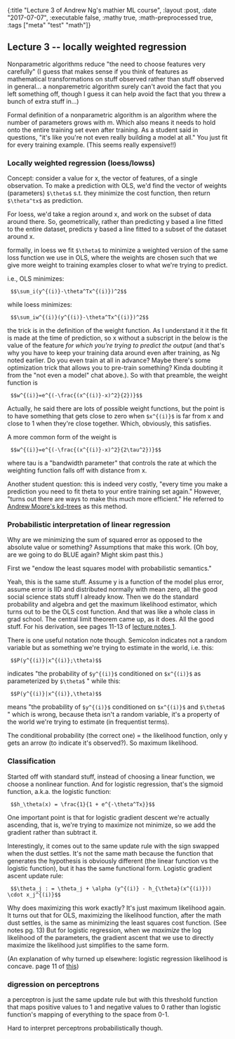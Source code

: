 {:title "Lecture 3 of Andrew Ng's mathier ML course", :layout :post, :date "2017-07-07", :executable false, :mathy true, :math-preprocessed true, :tags ["meta" "test" "math"]}
 
 
## Lecture 3 -- locally weighted regression

Nonparametric algorithms reduce "the need to choose features very carefully" (I guess that makes sense if you think of features as mathematical transformations on stuff observed rather than stuff observed in general... a nonparemetric algorithm surely can't avoid the fact that you left something off, though I guess it can help avoid the fact that you threw a bunch of extra stuff in...)

Formal definition of a nonparametric algorithm is an algorithm where the number of parameters grows with m.  Which also means it needs to hold onto the entire training set even after training. As a student said in questions, "it's like you're not even really building a model at all." You just fit for every training example. (This seems really expensive!!)

### Locally weighted regression (loess/lowss)


Concept: consider a value for x, the vector of features, of a single observation. To make a prediction with OLS, we'd find the vector of weights (parameters) `$\theta$` s.t. they minimize the cost function, then return `$\theta^tx$` as prediction.

For loess, we'd take a region around x, and work on the subset of data around there. So, geometrically, rather than predicting y based a line fitted to the entire dataset, predicts y based a line fitted to a subset of the dataset around x.

formally, in loess we fit `$\theta$` to minimize a weighted version of the same loss function we use in OLS, where the weights are chosen such that we give more weight to training examples closer to what we're trying to predict. 

i.e., OLS minimizes: 


```nohighlight 
 $$\sum_i(y^{(i)}-\theta^Tx^{(i)})^2$$ 
```


while loess minimizes:


```nohighlight 
 $$\sum_iw^{(i)}(y^{(i)}-\theta^Tx^{(i)})^2$$ 
```


the trick is in the definition of the weight function.  As I understand it it the fit is made at the time of prediction, so x without a subscript in the below is the value of the feature *for which you're trying to predict the output* (and that's why you have to keep your training data around even after training, as Ng noted earlier. Do you even train at all in advance? Maybe there's some optimization trick that allows you to pre-train something? Kinda doubting it from the "not even a model" chat above.).  So with that preamble, the weight function is 


```nohighlight 
 $$w^{(i)}=e^{(-\frac{(x^{(i)}-x)^2}{2})}$$ 
```


Actually, he said there are lots of possible weight functions, but the point is to have something that gets close to zero when `$x^{(i)}$` is far from x and close to 1 when they're close together.  Which, obviously, this satisfies.

A more common form of the weight is


```nohighlight 
 $$w^{(i)}=e^{(-\frac{(x^{(i)}-x)^2}{2\tau^2})}$$ 
```


where tau is a "bandwidth parameter" that controls the rate at which the weighting function falls off with distance from x.

Another student question: this is indeed very costly, "every time you make a prediction you need to fit theta to your entire training set again." However, "turns out there are ways to make this much more efficient." He referred to [Andrew Moore's kd-trees](http://www.ri.cmu.edu/pub_files/pub1/moore_andrew_1991_1/moore_andrew_1991_1.pdf) as this method.

### Probabilistic interpretation of linear regression

Why are we minimizing the sum of squared error as opposed to the absolute value or something? Assumptions that make this work. (Oh boy, are we going to do BLUE again?  Might skim past this.)

First we "endow the least squares model with probabilistic semantics."

Yeah, this is the same stuff.  Assume y is a function of the model plus error, assume error is IID and distributed normally with mean zero, all the good social science stats stuff I already know. Then we do the standard probability and algebra and get the maximum likelihood estimator, which turns out to be the OLS cost function.  And that was like a whole class in grad school. The central limit theorem came up, as it does. All the good stuff. For his derivation, see pages 11-13 of [lecture notes 1](https://see.stanford.edu/materials/aimlcs229/cs229-notes1.pdf).

There is one useful notation note though.  Semicolon indicates not a random variable but as something we're trying to estimate in the world, i.e. this: 


```nohighlight 
 $$P(y^{(i)}|x^{(i)};\theta)$$ 
```


indicates "the probability of `$y^{(i)}$` conditioned on `$x^{(i)}$`  as parameterized by `$\theta$` " while this:


```nohighlight 
 $$P(y^{(i)}|x^{(i)},\theta)$$ 
```


means "the probability of `$y^{(i)}$` conditioned on `$x^{(i)}$` and `$\theta$` " which is wrong, because theta isn't a random variable, it's a property of the world we're trying to estimate (in frequentist terms).

The conditional probability (the correct one) = the likelihood function, only y gets an arrow (to indicate it's observed?). So maximum likelihood.

### Classification

Started off with standard stuff, instead of choosing a linear function, we choose a nonlinear function.  And for logistic regression, that's the sigmoid function, a.k.a. the logistic function: 


```nohighlight 
 $$h_\theta(x) = \frac{1}{1 + e^{-\theta^Tx}}$$ 
```


One important point is that for logistic gradient descent we're actually ascending, that is, we're trying to maximize not minimize, so we add the gradient rather than subtract it.

Interestingly, it comes out to the same update rule with the sign swapped when the dust settles. It's not the same math because the function that generates the hypothesis is obviously different (the linear function vs the logistic function), but it has the same functional form.  Logistic gradient ascent update rule:



```nohighlight 
 $$\theta_j : = \theta_j + \alpha (y^{(i)} - h_{\theta}(x^{(i)})) \cdot x_j^{(i)}$$ 
```


Why does maximizing this work exactly?  It's just maximum likelihood again.  It turns out that for OLS, maximizing the likelihood function, after the math dust settles, is the same as minimizing the least squares cost function. (See notes pg. 13) But for logistic regression, when we *maximize* the log likelihood of the parameters, the gradient ascent that we use to directly maximize the likelihood just simplifies to the same form. 

(An explanation of why turned up elsewhere: logistic regression likelihood is concave. page 11 of [this](https://courses.cs.washington.edu/courses/cse547/16sp/slides/logistic-SGD.pdf))

### digression on perceptrons

a perceptron is just the same update rule but with this threshold function that maps positive values to 1 and negative values to 0 rather than logistic function's mapping of everything to the space from 0-1. 

Hard to interpret perceptrons probabilistically though.
